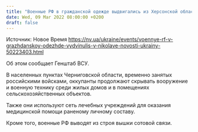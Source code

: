 ```yaml
---
title: "Военные РФ в гражданской одежде выдвигались из Херсонской области в Николаев — Генштаб"
date: Wed, 09 Mar 2022 08:00:00 +0200
draft: false
---
```

Источник: Новое Время https://nv.ua/ukraine/events/voennye-rf-v-grazhdanskoy-odezhde-vydvinulis-v-nikolave-novosti-ukrainy-50223403.html


Об этом сообщает Генштаб ВСУ.

В населенных пунктах Черниговской области, временно занятых российскими войсками, оккупанты продолжают скрывать вооружение и военную технику среди жилых домов и в помещениях сельскохозяйственных объектов.

 Также они используют сеть лечебных учреждений для оказания медицинской помощи раненому личному составу.

Кроме того, военные РФ выводят из строя вышки сотовой связи.
